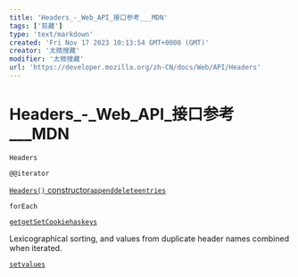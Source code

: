 ```yaml
---
title: 'Headers_-_Web_API_接口参考___MDN'
tags: ['剪藏']
type: 'text/markdown'
created: 'Fri Nov 17 2023 10:13:54 GMT+0000 (GMT)'
creator: '太微搜藏'
modifier: '太微搜藏'
url: 'https://developer.mozilla.org/zh-CN/docs/Web/API/Headers'
---
```


# Headers_-_Web_API_接口参考___MDN

`Headers`

`@@iterator`

[`Headers()` constructor](https://developer.mozilla.org/en-US/docs/Web/API/Headers/Headers)[`append`](https://developer.mozilla.org/en-US/docs/Web/API/Headers/append)[`delete`](https://developer.mozilla.org/en-US/docs/Web/API/Headers/delete)[`entries`](https://developer.mozilla.org/en-US/docs/Web/API/Headers/entries)

`forEach`

[`get`](https://developer.mozilla.org/en-US/docs/Web/API/Headers/get)[`getSetCookie`](https://developer.mozilla.org/en-US/docs/Web/API/Headers/getSetCookie)[`has`](https://developer.mozilla.org/en-US/docs/Web/API/Headers/has)[`keys`](https://developer.mozilla.org/en-US/docs/Web/API/Headers/keys)

Lexicographical sorting, and values from duplicate header names combined when iterated.

[`set`](https://developer.mozilla.org/en-US/docs/Web/API/Headers/set)[`values`](https://developer.mozilla.org/en-US/docs/Web/API/Headers/values)
